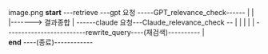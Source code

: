 image.png
__start__ ---retrieve ---gpt 요청 -----GPT_relevance_check------
               |  |                                             |-------> 결과종합
               |   ------claude 요청---Claude_relevance_check --             |
               |                                                             |
               |                                                             |
                -------------------------rewrite_query----(재검색)----------
                                                                             |           
                                         __end__         ----(종료)------------